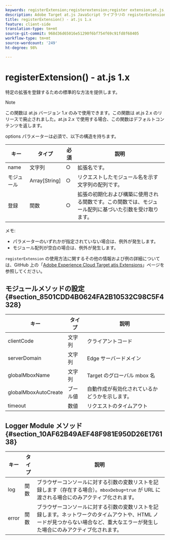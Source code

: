 ```yaml
---
keywords: registerExtension;registerextension;register extension;at.js;functions;function;clientCode;serverDomain;globalMboxName;globalMboxAutoCreate;timeout
description: Adobe Target at.js JavaScript ライブラリの registerExtension() 関数について説明します。
title: registerExtension() - at.js 1.x
feature: client-side
translation-type: tm+mt
source-git-commit: 968d36d65016e51290f6bf754f69c91fd8f68405
workflow-type: tm+mt
source-wordcount: '249'
ht-degree: 98%

---
```



# registerExtension() - at.js 1.x

特定の拡張を登録するための標準的な方法を提供します。

>[!NOTE]
>
>この関数は at.js バージョン 1.*x* のみで使用できます。この関数は at.js 2.x のリリースで廃止されました。at.js 2.x で使用する場合、この関数はデフォルトコンテンツを返します。

options パラメーターは必須で、以下の構造を持ちます。

| キー | タイプ | 必須 | 説明 |
|--- |--- |--- |--- |
| name | 文字列 | ○ | 拡張名です。 |
| モジュール | Array[String] | ○ | リクエストしたモジュール名を示す文字列の配列です。 |
| 登録 | 関数 | ○ | 拡張の初期化および構築に使用される関数です。この関数では、モジュール配列に基づいた引数を受け取ります。 |

メモ:

* パラメーターのいずれかが指定されていない場合は、例外が発生します。
* モジュール配列が空白の場合は、例外が発生します。

`registerExtension` の使用方法に関するその他の情報および例の詳細については、GitHub 上の「[Adobe Experience Cloud Target atjs Extensions](https://github.com/Adobe-Marketing-Cloud/target-atjs-extensions)」ページを参照してください。

## モジュールメソッドの設定 {#section_8501CDD4B0624FA2B10532C98C5F4328}

| キー | タイプ | 説明 |
|--- |--- |--- |
| clientCode | 文字列 | クライアントコード |
| serverDomain | 文字列 | Edge サーバードメイン |
| globalMboxName | 文字列 | Target のグローバル mbox 名 |
| globalMboxAutoCreate | ブール値 | 自動作成が有効化されているかどうかを示します。 |
| timeout | 数値 | リクエストのタイムアウト |

## Logger Module メソッド {#section_10AF62B49AEF48F981E950D26E176138}

| キー | タイプ | 説明 |
|--- |--- |--- |
| log | 関数 | ブラウザーコンソールに対する引数の変数リストを記録します（存在する場合）。`mboxDebug=true` が URL に渡される場合にのみアクティブ化されます。 |
| error | 関数 | ブラウザーコンソールに対する引数の変数リストを記録します。ネットワークのタイムアウトや、HTML ノードが見つからない場合など、重大なエラーが発生した場合にのみアクティブ化されます。 |
